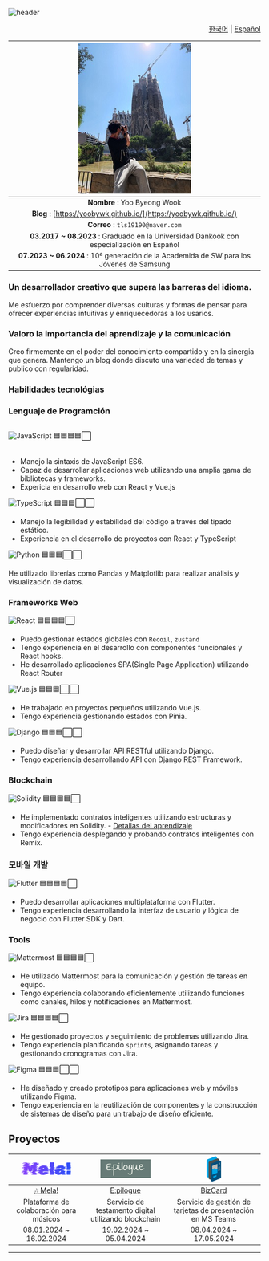 ![header](https://capsule-render.vercel.app/api?type=waving&color=auto&height=300&section=header&text=El%20Github%20de%20YooByWk!&fontSize=50)

<div align="right">

[한국어](./README.md) | [Español](./README.es.md)

</div>

<div align='center'>

| ![Profile Image](./20220806_155118.jpg) |
|:---:|
| **Nombre** : Yoo Byeong Wook |
| **Blog** : [https://yoobywk.github.io/](https://yoobywk.github.io/) |
| **Correo** : `tls19190@naver.com` |
| **03.2017 ~ 08.2023** : Graduado en la Universidad Dankook con especialización en Español |
| **07.2023 ~ 06.2024** : 10ª generación de la Academida de SW para los Jóvenes de Samsung |
    
</div>

### Un desarrollador creativo que supera las barreras del idioma.
Me esfuerzo por comprender diversas culturas y formas de pensar para ofrecer experiencias intuitivas y enriquecedoras a los usarios.

### Valoro la importancia del aprendizaje y la comunicación
Creo firmemente en el poder del conocimiento compartido y en la sinergia que genera. Mantengo un blog donde discuto una variedad de temas y publico con regularidad.

### Habilidades tecnológias

### Lenguaje de Programción

<div style='display: flex; align-items: center;'>

![JavaScript](https://img.shields.io/badge/JavaScript-F7DF1E?style=flat-square&logo=JavaScript&logoColor=black)
🟦🟦🟦🟦⬜

</div>

- Manejo la sintaxis de JavaScript ES6.
- Capaz de desarrollar aplicaciones web utilizando una amplia gama de bibliotecas y frameworks.
- Expericia en desarrollo web con React y Vue.js

![TypeScript](https://img.shields.io/badge/TypeScript-3178C6?style=flat-square&logo=TypeScript&logoColor=white)
🟦🟦🟦⬜⬜

- Manejo la legibilidad y estabilidad del código a través del tipado estático.
- Experiencia en el desarrollo de proyectos con React y TypeScript


![Python](https://img.shields.io/badge/Python-3776AB?style=flat-square&logo=Python&logoColor=white)
🟦🟦🟦⬜⬜

He utilizado librerías como Pandas y Matplotlib para realizar análisis y visualización de datos.

### Frameworks Web
![React](https://img.shields.io/badge/React-61DAFB?style=flat-square&logo=React&logoColor=white)
🟦🟦🟦🟦⬜

- Puedo gestionar estados globales con `Recoil`, `zustand` 
- Tengo experiencia en el desarrollo con componentes funcionales y React hooks.
- He desarrollado aplicaciones SPA(Single Page Application) utilizando React Router

![Vue.js](https://img.shields.io/badge/Vue.js-4FC08D?style=flat-square&logo=Vue.js&logoColor=white)
🟦🟦🟦⬜⬜
- He trabajado en proyectos pequeños utilizando Vue.js.
- Tengo experiencia gestionando estados con Pinia.


![Django](https://img.shields.io/badge/Django-092E20?style=flat-square&logo=Django&logoColor=white)
🟦🟦🟦⬜⬜

- Puedo diseñar y desarrollar API RESTful utilizando Django.
- Tengo experiencia desarrollando API con Django REST Framework.

### Blockchain

![Solidity](https://img.shields.io/badge/Solidity-363636?style=flat-square&logo=Solidity&logoColor=white)
🟦🟦🟦🟦⬜

- He implementado contratos inteligentes utilizando estructuras y modificadores en Solidity. - [Detallas del aprendizaje](https://yoobywk.github.io/blockchain/smart%20contract/2024/03/05/smartCont1.html)
- Tengo experiencia desplegando y probando contratos inteligentes con Remix.

### 모바일 개발

![Flutter](https://img.shields.io/badge/Flutter-02569B?style=flat-square&logo=Flutter&logoColor=white)
🟦🟦🟦🟦⬜

- Puedo desarrollar aplicaciones multiplataforma con Flutter.
- Tengo experiencia desarrollando la interfaz de usuario y lógica de negocio con Flutter SDK y Dart.

### Tools

![Mattermost](https://img.shields.io/badge/Mattermost-0072C6?style=flat-square&logo=Mattermost&logoColor=white) 🟦🟦🟦🟦⬜

- He utilizado Mattermost para la comunicación y gestión de tareas en equipo.
- Tengo experiencia colaborando eficientemente utilizando funciones como canales, hilos y notificaciones en Mattermost.

![Jira](https://img.shields.io/badge/Jira-0052CC?style=flat-square&logo=Jira&logoColor=white)
🟦🟦🟦🟦⬜

- He gestionado proyectos y seguimiento de problemas utilizando Jira.
- Tengo experiencia planificando `sprints`, asignando tareas y gestionando cronogramas con Jira.

![Figma](https://img.shields.io/badge/Figma-F24E1E?style=flat-square&logo=Figma&logoColor=white)
🟦🟦🟦⬜⬜

- He diseñado y creado prototipos para aplicaciones web y móviles utilizando Figma.
- Tengo experiencia en la reutilización de componentes y la construcción de sistemas de diseño para un trabajo de diseño eficiente.

## Proyectos

| <a href="/Mela.md"><img src="./assets/mela.png" width="100"/></a>  | <a href="/Epilogue.md"><img src="./assets/Epilogue.png" width="100"/></a> | <a href="/BizCard.md"><img src="./assets/BizCard.png" height="50"/></a> |
| :---------: | :------------: | :------------: |
|   <a href="/Mela.md">🎶 Mela!</a>    |     <a href="/Epilogue.md">E:pilogue</a>      |     <a href="/BizCard.md">BizCard</a>      |
| Plataforma de colaboración para músicos | Servicio de testamento digital utilizando blockchain | Servicio de gestión de tarjetas de presentación en MS Teams |
| 08.01.2024 ~ 16.02.2024	| 19.02.2024 ~ 05.04.2024	| 08.04.2024 ~ 17.05.2024

---